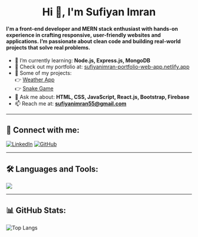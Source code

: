 <h1 align="center">Hi 👋, I'm Sufiyan Imran</h1>

#### **I'm a front-end developer and MERN stack enthusiast with hands-on experience in crafting responsive, user-friendly websites and applications. I’m passionate about clean code and building real-world projects that solve real problems.**


- 🌱 I’m currently learning: **Node.js, Express.js, MongoDB**
- 💼 Check out my portfolio at: [ sufiyanimran-portfolio-web-app.netlify.app](https://sufiyanimran-portfolio-web-app.netlify.app)
- 💼 Some of my projects:  
  👉 [Weather App](https://github.com/Sufiyani/Weather-App)  
  👉 [Snake Game](https://github.com/Sufiyani/Snake-Game)
- 💬 Ask me about: **HTML, CSS, JavaScript, React.js, Bootstrap, Firebase**
- 📫 Reach me at: **sufiyanimran55@gmail.com**

---

## 🔗 Connect with me:
[![LinkedIn](https://img.shields.io/badge/LinkedIn-blue?logo=linkedin&style=for-the-badge)](https://www.linkedin.com/in/sufiyanimran/)
[![GitHub](https://img.shields.io/badge/GitHub-black?logo=github&style=for-the-badge)](https://github.com/Sufiyani)

---

## 🛠️ Languages and Tools:
<p>
  <img src="https://skillicons.dev/icons?i=html,css,js,bootstrap,tailwind,react,firebase,git,github,vscode" />
</p>



---

## 📊 GitHub Stats:
![Top Langs](https://github-readme-stats.vercel.app/api/top-langs/?username=Sufiyani&layout=compact&theme=github_dark&hide_border=true)
